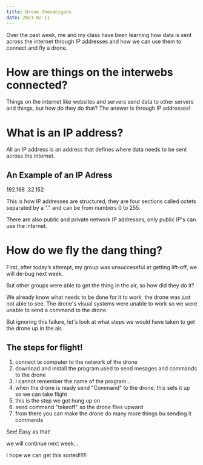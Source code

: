 ```yaml
---
title: Drone Shenanigans
date: 2021-02-11
---
```


Over the past week, me and my class have been learning how data is sent across the internet through IP addresses and how we can use them to connect and fly a drone.



# How are things on the interwebs connected?

Things on the internet like websites and servers send data to other servers and things, but how do they do that?
The answer is through IP addresses!

# What is an IP address?
All an IP address is an address that defines where data needs to be sent across the internet.

## An Example of an IP Adress
  
192.168 .32.152

This is how IP addresses are structured, they are four sections called octets separated by a "." and can be from numbers 0 to 255. 

There are also public and private network IP addresses, only public IP's can use the internet.

# How do we fly the dang thing?

First, after today’s attempt, my group was unsuccessful at getting lift-off, we will de-bug next week.

But other groups were able to get the thing in the air, so how did they do it?

We already know what needs to be done for it to work, the drone was just not able to see. The drone's visual systems were unable to work so we were unable to send a command to the drone. 

But ignoring this failure, let's look at what steps we would have taken to get the drone up in the air.

## The steps for flight!

1. connect te computer to the network of the drone
1. download and install the program used to send mesages and commands to the drone
  1. I cannot remember the name of the program...
1. when the drone is ready send "Command" to the drone, this sets it up so we can take flight
  1. this is the step we got hung up on
1. send command "takeoff" so the drone flies upward
1. from there you can make the drone do many more things bu sending it commands

See! Easy as that!

we will continue next week...

I hope we can get this sorted!!!!!

